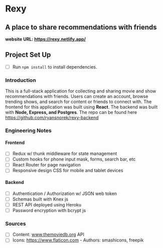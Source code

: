 # Rexy
**A place to share recommendations with friends**
-
**website URL: https://rexy.netlify.app/**

## Project Set Up

- [ ] Run `npm install` to install dependencies.


### Introduction

This is a full-stack application for collecting and sharing movie and show recommendations with friends. Users can create an account, browse trending shows, and search for content or friends to connect with. The frontend for this application was built using **React**. The backend was built with **Node, Express, and Postgres**. The repo can be found here https://github.com/ryansnorek/rexy-backend

### Engineering Notes
#### Frontend
- [ ] Redux w/ thunk middleware for state management
- [ ] Custom hooks for phone input mask, forms, search bar, etc
- [ ] React Router for page navigation
- [ ] Responsive design CSS for mobile and tablet devices

#### Backend
- [ ] Authentication / Authorization w/ JSON web token
- [ ] Schemas built with Knex js
- [ ] REST API deployed using Heroku
- [ ] Password encryption with bcrypt js

### Sources
- [ ] Content: www.themoviedb.org API
- [ ] Icons: https://www.flaticon.com - Authors: smashicons, freepik

